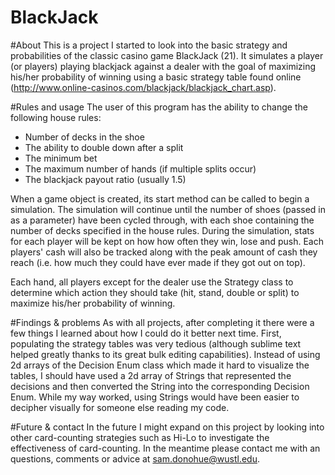 BlackJack
=========

#About
This is a project I started to look into the basic strategy and probabilities of the classic casino game BlackJack (21). It simulates a player (or players) playing blackjack against a dealer with the goal of maximizing his/her probability of winning using a basic strategy table found online (http://www.online-casinos.com/blackjack/blackjack_chart.asp).

#Rules and usage
The user of this program has the ability to change the following house rules:
* Number of decks in the shoe
* The ability to double down after a split
* The minimum bet
* The maximum number of hands (if multiple splits occur)
* The blackjack payout ratio (usually 1.5)

When a game object is created, its start method can be called to begin a simulation. The simulation will continue until the number of shoes (passed in as a parameter) have been cycled through, with each shoe containing the number of decks specified in the house rules. During the simulation, stats for each player will be kept on how how often they win, lose and push. Each players' cash will also be tracked along with the peak amount of cash they reach (i.e. how much they could have ever made if they got out on top). 

Each hand, all players except for the dealer use the Strategy class to determine which action they should take (hit, stand, double or split) to maximize his/her probability of winning.

#Findings & problems
As with all projects, after completing it there were a few things I learned about how I could do it better next time. First, populating the strategy tables was very tedious (although sublime text helped greatly thanks to its great bulk editing capabilities). Instead of using 2d arrays of the Decision Enum class which made it hard to visualize the tables, I should have used a 2d array of Strings that represented the decisions and then converted the String into the corresponding Decision Enum. While my way worked, using Strings would have been easier to decipher visually for someone else reading my code.

#Future & contact
In the future I might expand on this project by looking into other card-counting strategies such as Hi-Lo to investigate the effectiveness of card-counting. In the meantime please contact me with an questions, comments or advice at sam.donohue@wustl.edu.